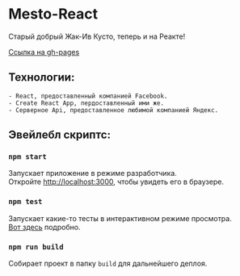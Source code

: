 # Mesto-React

Старый добрый Жак-Ив Кусто, теперь и на Реакте!

[Ссылка на gh-pages](https://frosteel27.github.io/mesto-react/)

## Технологии: 
    - React, предоставленный компанией Facebook.
    - Create React App, пердоставленный ими же.
    - Серверное Api, предоставленное любимой компанией Яндекс.

## Эвейлебл скриптс:

### `npm start`

Запускает приложение в режиме разработчика.\
Откройте [http://localhost:3000](http://localhost:3000), чтобы увидеть его в браузере.

### `npm test`

Запускает какие-то тесты в интерактивном режиме просмотра.\
[Вот здесь](https://facebook.github.io/create-react-app/docs/running-tests) подробно.

### `npm run build`

Собирает проект в папку `build` для дальнейшего деплоя.

